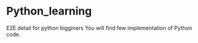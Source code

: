 # Python_learning
E2E detail for python bigginers 
You will find few implementation of Python code.
